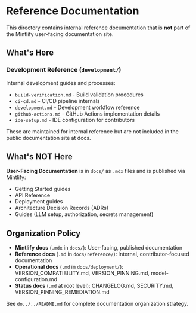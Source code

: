 # Reference Documentation

This directory contains internal reference documentation that is **not** part of the Mintlify user-facing documentation site.

## What's Here

### Development Reference (`development/`)

Internal development guides and processes:
- `build-verification.md` - Build validation procedures
- `ci-cd.md` - CI/CD pipeline internals
- `development.md` - Development workflow reference
- `github-actions.md` - GitHub Actions implementation details
- `ide-setup.md` - IDE configuration for contributors

These are maintained for internal reference but are not included in the public documentation site at docs.

## What's NOT Here

**User-Facing Documentation** is in `docs/` as `.mdx` files and is published via Mintlify:
- Getting Started guides
- API Reference
- Deployment guides
- Architecture Decision Records (ADRs)
- Guides (LLM setup, authorization, secrets management)

## Organization Policy

- **Mintlify docs** (`.mdx` in `docs/`): User-facing, published documentation
- **Reference docs** (`.md` in `docs/reference/`): Internal, contributor-focused documentation
- **Operational docs** (`.md` in `docs/deployment/`): VERSION_COMPATIBILITY.md, VERSION_PINNING.md, model-configuration.md
- **Status docs** (`.md` at root level): CHANGELOG.md, SECURITY.md, VERSION_PINNING_REMEDIATION.md

See `do../../README.md` for complete documentation organization strategy.
